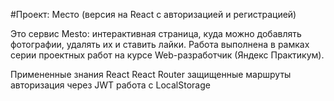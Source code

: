 #Проект: Место (версия на React с авторизацией и регистрацией)

Это сервис Mesto: интерактивная страница, куда можно добавлять фотографии, удалять их и ставить лайки. Работа выполнена в рамках серии проeктных работ на курсе Web-разработчик (Яндекс Практикум).

Примененные знания
React
React Router
защищенные маршруты
авторизация через JWT
работа с LocalStorage

